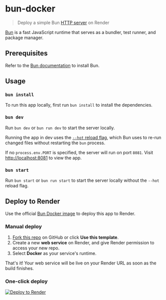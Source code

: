 # bun-docker

> Deploy a simple Bun [HTTP server](https://bun.sh/docs/api/http) on Render

[Bun](https://bun.sh/) is a fast JavaScript runtime that serves as a bundler, test runner, and package manager.

## Prerequisites

Refer to the [Bun documentation](https://bun.sh/docs/installation) to install Bun.

## Usage

### `bun install`

To run this app locally, first run `bun install` to install the dependencies.

### `bun dev`

Run `bun dev` or `bun run dev` to start the server locally.

Running the app in dev uses the [`--hot` reload flag](https://bun.sh/docs/runtime/hot#hot-mode), which Bun uses to re-run changed files without restarting the `bun` process.

If no `process.env.PORT` is specified, the server will run on port `8081`. Visit [http://localhost:8081](http://localhost:8081) to view the app.

### `bun start`

Run `bun start` or `bun run start` to start the server locally without the `--hot` reload flag.

## Deploy to Render

Use the official [Bun Docker image](https://hub.docker.com/r/oven/bun) to deploy this app to Render.

### Manual deploy

1. [Fork this repo](https://github.com/render-examples/bun-docker/fork) on GitHub or click **Use this template**.
2. Create a new **web service** on Render, and give Render permission to access your new repo.
3. Select **Docker** as your service's runtime.

That's it! Your web service will be live on your Render URL as soon as the build finishes.

### One-click deploy

[![Deploy to Render](https://render.com/images/deploy-to-render-button.svg)](https://render.com/deploy?repo=https://github.com/render-examples/bun-docker)

